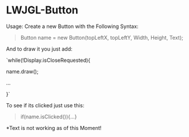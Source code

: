 LWJGL-Button
============

Usage:
Create a new Button with the Following Syntax:
>Button name = new Button(topLeftX, topLeftY, Width, Height, Text);

And to draw it you just add:

`while(!Display.isCloseRequested){

name.draw();

...

}`

To see if its clicked just use this:

>if(name.isClicked()){...}


*Text is not working as of this Moment!
